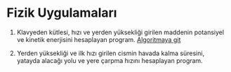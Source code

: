 # Fizik Uygulamaları

1. Klavyeden kütlesi, hızı ve yerden yüksekliği girilen maddenin potansiyel ve kinetik enerjisini hesaplayan program. [Algoritmaya git](/genel/fizik/fizik1.nim)

2. Yerden yüksekliği ve ilk hızı girilen cismin havada kalma süresini, yatayda alacağı yolu ve yere çarpma hızını hesaplayan program.

